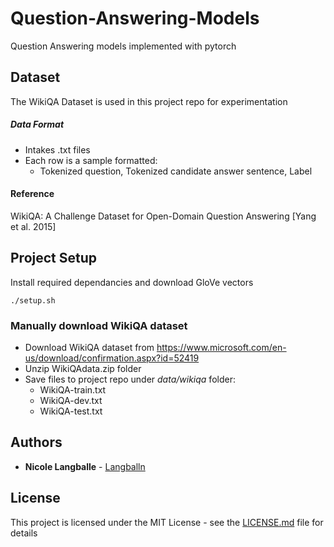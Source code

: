 # Question-Answering-Models
Question Answering models implemented with pytorch

## Dataset
The WikiQA Dataset is used in this project repo for experimentation
##### Data Format
* Intakes .txt files
* Each row is a sample formatted:
  * Tokenized question, Tokenized candidate answer sentence, Label
#### Reference
WikiQA: A Challenge Dataset for Open-Domain Question Answering [Yang et al. 2015]

## Project Setup
Install required dependancies and download GloVe vectors
```
./setup.sh
```

### Manually download WikiQA dataset
* Download WikiQA dataset from https://www.microsoft.com/en-us/download/confirmation.aspx?id=52419
* Unzip WikiQAdata.zip folder
* Save files to project repo under *data/wikiqa* folder:
  * WikiQA-train.txt
  * WikiQA-dev.txt
  * WikiQA-test.txt


## Authors

* **Nicole Langballe** - [Langballn](https://github.com/Langballn)

## License

This project is licensed under the MIT License - see the [LICENSE.md](LICENSE.md) file for details
